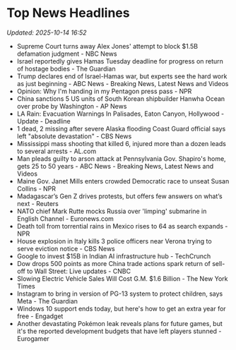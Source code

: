 # Top News Headlines

_Updated: 2025-10-14 16:52_

- Supreme Court turns away Alex Jones' attempt to block $1.5B defamation judgment - NBC News
- Israel reportedly gives Hamas Tuesday deadline for progress on return of hostage bodies - The Guardian
- Trump declares end of Israel-Hamas war, but experts see the hard work as just beginning - ABC News - Breaking News, Latest News and Videos
- Opinion: Why I'm handing in my Pentagon press pass - NPR
- China sanctions 5 US units of South Korean shipbuilder Hanwha Ocean over probe by Washington - AP News
- LA Rain: Evacuation Warnings In Palisades, Eaton Canyon, Hollywood - Update - Deadline
- 1 dead, 2 missing after severe Alaska flooding Coast Guard official says left "absolute devastation" - CBS News
- Mississippi mass shooting that killed 6, injured more than a dozen leads to several arrests - AL.com
- Man pleads guilty to arson attack at Pennsylvania Gov. Shapiro's home, gets 25 to 50 years - ABC News - Breaking News, Latest News and Videos
- Maine Gov. Janet Mills enters crowded Democratic race to unseat Susan Collins - NPR
- Madagascar’s Gen Z drives protests, but offers few answers on what’s next - Reuters
- NATO chief Mark Rutte mocks Russia over 'limping' submarine in English Channel - Euronews.com
- Death toll from torrential rains in Mexico rises to 64 as search expands - NPR
- House explosion in Italy kills 3 police officers near Verona trying to serve eviction notice - CBS News
- Google to invest $15B in Indian AI infrastructure hub - TechCrunch
- Dow drops 500 points as more China trade actions spark return of sell-off to Wall Street: Live updates - CNBC
- Slowing Electric Vehicle Sales Will Cost G.M. $1.6 Billion - The New York Times
- Instagram to bring in version of PG-13 system to protect children, says Meta - The Guardian
- Windows 10 support ends today, but here's how to get an extra year for free - Engadget
- Another devastating Pokémon leak reveals plans for future games, but it's the reported development budgets that have left players stunned - Eurogamer